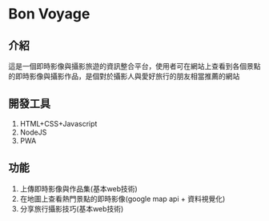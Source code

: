 # Bon Voyage
## 介紹
這是一個即時影像與攝影旅遊的資訊整合平台，使用者可在網站上查看到各個景點的即時影像與攝影作品，是個對於攝影人與愛好旅行的朋友相當推薦的網站
## 開發工具
1. HTML+CSS+Javascript
2. NodeJS
3. PWA

## 功能
1. 上傳即時影像與作品集(基本web技術)
2. 在地圖上查看熱門景點的即時影像(google map api + 資料視覺化)
3. 分享旅行攝影技巧(基本web技術)

